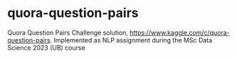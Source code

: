 # quora-question-pairs
Quora Question Pairs Challenge solution, https://www.kaggle.com/c/quora-question-pairs. Implemented as NLP assignment during the MSc Data Science 2023 (UB) course
